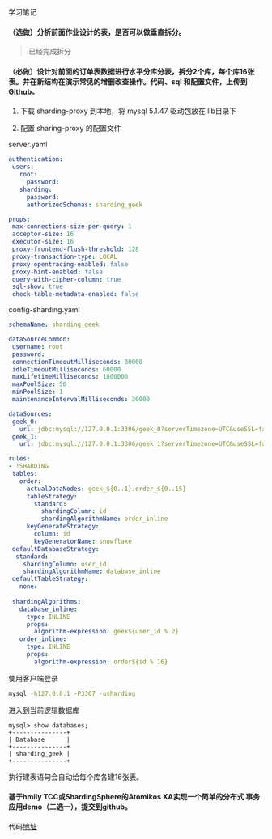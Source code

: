 学习笔记

#### （选做）分析前面作业设计的表，是否可以做垂直拆分。

> 已经完成拆分

#### （必做）设计对前面的订单表数据进行水平分库分表，拆分2个库，每个库16张表。并在新结构在演示常见的增删改查操作。代码、sql 和配置文件，上传到 Github。

1. 下载 sharding-proxy 到本地，将 mysql 5.1.47 驱动包放在 lib目录下

2. 配置 sharing-proxy 的配置文件

server.yaml

```yaml
authentication:
 users:
   root:
     password: 
   sharding:
     password:  
     authorizedSchemas: sharding_geek

props:
 max-connections-size-per-query: 1
 acceptor-size: 16 
 executor-size: 16  
 proxy-frontend-flush-threshold: 128  
 proxy-transaction-type: LOCAL
 proxy-opentracing-enabled: false
 proxy-hint-enabled: false
 query-with-cipher-column: true
 sql-show: true
 check-table-metadata-enabled: false
```

config-sharding.yaml

```yaml
schemaName: sharding_geek

dataSourceCommon:
 username: root
 password:
 connectionTimeoutMilliseconds: 30000
 idleTimeoutMilliseconds: 60000
 maxLifetimeMilliseconds: 1800000
 maxPoolSize: 50
 minPoolSize: 1
 maintenanceIntervalMilliseconds: 30000

dataSources:
 geek_0:
   url: jdbc:mysql://127.0.0.1:3306/geek_0?serverTimezone=UTC&useSSL=false
 geek_1:
   url: jdbc:mysql://127.0.0.1:3306/geek_1?serverTimezone=UTC&useSSL=false

rules:
- !SHARDING
 tables:
   order:
     actualDataNodes: geek_${0..1}.order_${0..15}
     tableStrategy:
       standard:
         shardingColumn: id
         shardingAlgorithmName: order_inline
     keyGenerateStrategy:
       column: id
       keyGeneratorName: snowflake
 defaultDatabaseStrategy:
  standard:
    shardingColumn: user_id
    shardingAlgorithmName: database_inline
 defaultTableStrategy:
   none:
 
 shardingAlgorithms:
   database_inline:
     type: INLINE
     props:
       algorithm-expression: geek${user_id % 2}
   order_inline:
     type: INLINE
     props:
       algorithm-expression: order${id % 16}
```

使用客户端登录

```bash
mysql -h127.0.0.1 -P3307 -usharding
```

进入到当前逻辑数据库

```mysql
mysql> show databases;
+---------------+
| Database      |
+---------------+
| sharding_geek |
+---------------+
```

执行建表语句会自动给每个库各建16张表。

#### 基于hmily TCC或ShardingSphere的Atomikos XA实现一个简单的分布式 事务应用demo（二选一），提交到github。

代码[地址](https://github.com/oliverschen/JAVA-000/tree/main/Week_08/homework)


